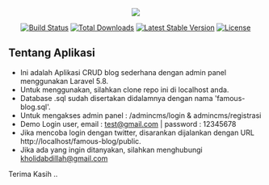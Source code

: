 <p align="center"><img src="https://laravel.com/assets/img/components/logo-laravel.svg"></p>

<p align="center">
<a href="https://travis-ci.org/laravel/framework"><img src="https://travis-ci.org/laravel/framework.svg" alt="Build Status"></a>
<a href="https://packagist.org/packages/laravel/framework"><img src="https://poser.pugx.org/laravel/framework/d/total.svg" alt="Total Downloads"></a>
<a href="https://packagist.org/packages/laravel/framework"><img src="https://poser.pugx.org/laravel/framework/v/stable.svg" alt="Latest Stable Version"></a>
<a href="https://packagist.org/packages/laravel/framework"><img src="https://poser.pugx.org/laravel/framework/license.svg" alt="License"></a>
</p>

## Tentang Aplikasi


- Ini adalah Aplikasi CRUD blog sederhana dengan admin panel menggunakan Laravel 5.8.
- Untuk menggunakan, silahkan clone repo ini di localhost anda.
- Database .sql sudah disertakan didalamnya dengan nama 'famous-blog.sql'.
- Untuk mengakses admin panel : /admincms/login & admincms/registrasi
- Demo Login user, email : test@gmail.com | password : 12345678
- Jika mencoba login dengan twitter, disarankan dijalankan dengan URL http://localhost/famous-blog/public.
- Jika ada yang ingin ditanyakan, silahkan menghubungi kholidabdillah@gmail.com

Terima Kasih ..


